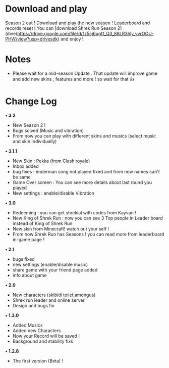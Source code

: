
# Download and play
Season 2 out ! Download and play the new season ! Leaderboard and records reset ! You can [download Shrek Run Season 2](dvie(https://drive.google.com/file/d/1z5cj6ugt1_Q3_88LR3hly_yvrOOU-PHW/view?usp=drivesdk) and enjoy !

# Notes 
- Please wait for a mid-season Update . That update will improve game and add new skins , features and more ! so wait for that 👍

# Change Log
**• 3.2**
- New Season 2 !
- Bugs solved (Music and vibration)
- From now you can play with different skins and musics (select music and skin Individually)

**• 3.1.1**
- New Skin : Pekka (from Clash royale)
- Inbox added
- bug fixes : enderman song not played fixed and from now names can't be same 
- Game Over screen : You can see more details about last round you played
- New settings : enable/disable Vibration 

**• 3.0**
- Redeeming : you can get shrekial with codes from Kayvan !
- New King of Shrek Run : now you can see 3 Top people in Leader board instead of King of Shrek Run
- New skin from Minecraft! watch out your self !
- From now Shrek Run has Seasons ! you can read more from leaderboard in-game page !

**• 2.1**
- bugs fixed
- new settings (enable/disable music)
- share game with your friend page added
- info about game

**• 2.0**
- New characters (skibidi toilet,amongus)
- Shrek run leader and online server 
- Design and bugs fix 

**• 1.3.0**
- Added Musics
- Added new Characters
- Now your Record will be saved !
- Background and stability fixs 

**• 1.2.8**
- The first version (Beta) !

